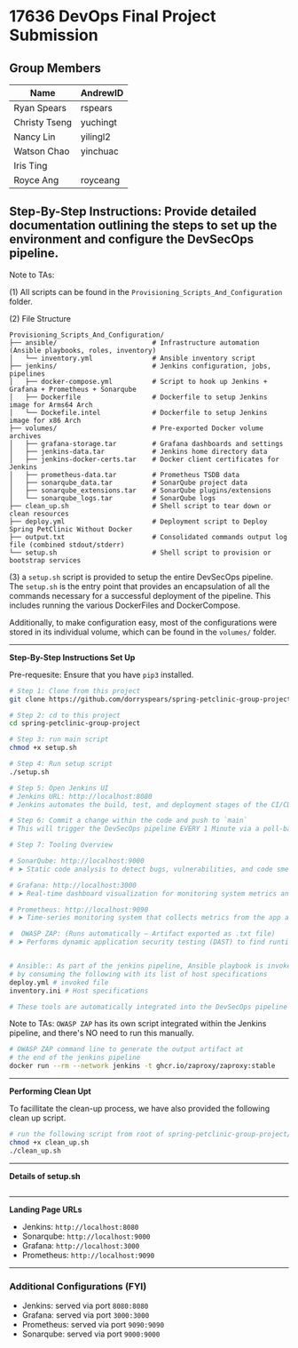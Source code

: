 # 17636 DevOps Final Project Submission

## Group Members

| Name          | AndrewID |
| ------------- | -------- |
| Ryan Spears   | rspears  |
| Christy Tseng | yuchingt |
| Nancy Lin     | yilingl2 |
| Watson Chao   | yinchuac |
| Iris Ting     |          |
| Royce Ang     | royceang |


## Step-By-Step Instructions: Provide detailed documentation outlining the steps to set up the environment and configure the DevSecOps pipeline.

Note to TAs: 

(1) All scripts can be found in the `Provisioning_Scripts_And_Configuration` folder.

(2) File Structure

```
Provisioning_Scripts_And_Configuration/
├── ansible/                        # Infrastructure automation (Ansible playbooks, roles, inventory)
│   └── inventory.yml               # Ansible inventory script
├── jenkins/                        # Jenkins configuration, jobs, pipelines
│   ├── docker-compose.yml          # Script to hook up Jenkins + Grafana + Prometheus + Sonarqube
│   ├── Dockerfile                  # Dockerfile to setup Jenkins image for Arms64 Arch
│   └── Dockefile.intel             # Dockerfile to setup Jenkins image for x86 Arch
├── volumes/                        # Pre-exported Docker volume archives
│   ├── grafana-storage.tar         # Grafana dashboards and settings
│   ├── jenkins-data.tar            # Jenkins home directory data
│   ├── jenkins-docker-certs.tar    # Docker client certificates for Jenkins
│   ├── prometheus-data.tar         # Prometheus TSDB data
│   ├── sonarqube_data.tar          # SonarQube project data
│   ├── sonarqube_extensions.tar    # SonarQube plugins/extensions
│   └── sonarqube_logs.tar          # SonarQube logs
├── clean_up.sh                     # Shell script to tear down or clean resources
├── deploy.yml                      # Deployment script to Deploy Spring PetClinic Without Docker
├── output.txt                      # Consolidated commands output log file (combined stdout/stderr)
└── setup.sh                        # Shell script to provision or bootstrap services
```

(3)  a `setup.sh` script is provided to setup the entire DevSecOps pipeline. The `setup.sh` is the entry point that provides an encapsulation of all the commands necessary for a successful deployment of the pipeline. This includes running the various DockerFiles and DockerCompose.

Additionally, to make configuration easy, most of the configurations were stored in its individual volume, which can be found in the `volumes/` folder.

------
**Step-By-Step Instructions Set Up**

Pre-requesite: Ensure that you have `pip3` installed.

```bash
# Step 1: Clone from this project
git clone https://github.com/dorryspears/spring-petclinic-group-project.git

# Step 2: cd to this project
cd spring-petclinic-group-project

# Step 3: run main script
chmod +x setup.sh

# Step 4: Run setup script
./setup.sh

# Step 5: Open Jenkins UI
# Jenkins URL: http://localhost:8080
# Jenkins automates the build, test, and deployment stages of the CI/CD pipeline.

# Step 6: Commit a change within the code and push to `main`
# This will trigger the DevSecOps pipeline EVERY 1 Minute via a poll-based Jenkins job.

# Step 7: Tooling Overview

# SonarQube: http://localhost:9000
# ➤ Static code analysis to detect bugs, vulnerabilities, and code smells in the application.

# Grafana: http://localhost:3000
# ➤ Real-time dashboard visualization for monitoring system metrics and pipeline health.

# Prometheus: http://localhost:9090
# ➤ Time-series monitoring system that collects metrics from the app and infrastructure for alerting and analysis.

#  OWASP ZAP: (Runs automatically — Artifact exported as .txt file)
# ➤ Performs dynamic application security testing (DAST) to find runtime web vulnerabilities like XSS, SQLi, etc.


# Ansible:: As part of the jenkins pipeline, Ansible playbook is invoked
# by consuming the following with its list of host specifications
deploy.yml # invoked file
inventory.ini # Host specifications

# These tools are automatically integrated into the DevSecOps pipeline during setup.
```

Note to TAs: `OWASP ZAP` has its own script integrated within the Jenkins pipeline, and there's NO need to run this manually.
```bash
# OWASP ZAP command line to generate the output artifact at
# the end of the jenkins pipeline
docker run --rm --network jenkins -t ghcr.io/zaproxy/zaproxy:stable     zap-baseline.py -t http://192.168.64.3:8080 -I > zap-results.txt
```

----
**Performing Clean Upt**

To facillitate the clean-up process, we have also provided the following
clean up script.

```bash
# run the following script from root of spring-petclinic-group-project/
chmod +x clean_up.sh
./clean_up.sh
```


----
**Details of setup.sh**
```bash

```


----
**Landing Page URLs**
- Jenkins: `http://localhost:8080`
- Sonarqube: `http://localhost:9000`
- Grafana: `http://localhost:3000`
- Prometheus: `http://localhost:9090`


---


### Additional Configurations (FYI)
- Jenkins: served via port `8080:8080`
- Grafana: served via port `3000:3000`
- Prometheus: served via port `9090:9090`
- Sonarqube: served via port `9000:9000`




